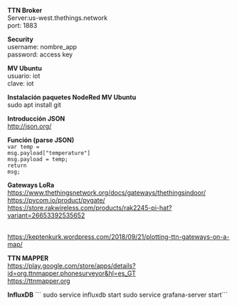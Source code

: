 __TTN Broker__
<br/>Server:us-west.thethings.network
<br/>port: 1883

__Security__
<br/>username: nombre_app
<br/>password: access key

__MV Ubuntu__
<br/>usuario: iot
<br/>clave: iot

__Instalación paquetes NodeRed MV Ubuntu__
<br/>sudo apt install git

__Introducción JSON__
<br/>http://json.org/

__Función (parse JSON)__
<code>
<br/>var temp = msg.payload["temperature"]
<br/>msg.payload = temp;
<br/>return msg;</code>


__Gateways LoRa__
<br/>https://www.thethingsnetwork.org/docs/gateways/thethingsindoor/
<br/>https://pycom.io/product/pygate/
<br/>https://store.rakwireless.com/products/rak2245-pi-hat?variant=26653392535652

<br/>https://keptenkurk.wordpress.com/2018/09/21/plotting-ttn-gateways-on-a-map/

__TTN MAPPER__
<br/>https://play.google.com/store/apps/details?id=org.ttnmapper.phonesurveyor&hl=es_GT
<br/>https://ttnmapper.org


__InfluxDB__
´´´
sudo service influxdb start
sudo service grafana-server start´´´